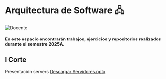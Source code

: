 # Arquitectura de Software  🖧

![Docente](https://img.shields.io/badge/Docente-Luis_Angel_Vargas_Narvaez-%230000FF.svg?style=for-the-badge&logo=Docente)


#### En este espacio encontrarán trabajos, ejercicios y repositorios realizados durante el semestre 2025A.

## I Corte
Presentación servers
[Descargar Servidores.pptx](https://github.com/TU_USUARIO/ARQUITECTURA_DE_SOFTWARE/raw/main/Servidores.pptx)

